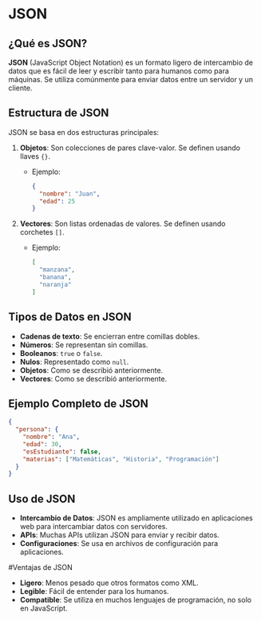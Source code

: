 # JSON

## ¿Qué es JSON?

**JSON** (JavaScript Object Notation) es un formato ligero de intercambio de datos que es fácil de leer y escribir tanto para humanos como para máquinas. Se utiliza comúnmente para enviar datos entre un servidor y un cliente.

## Estructura de JSON

JSON se basa en dos estructuras principales:

1. **Objetos**: Son colecciones de pares clave-valor. Se definen usando llaves `{}`.
   - Ejemplo:
     ```json
     {
       "nombre": "Juan",
       "edad": 25
     }
     ```

2. **Vectores**: Son listas ordenadas de valores. Se definen usando corchetes `[]`.
   - Ejemplo:
     ```json
     [
       "manzana",
       "banana",
       "naranja"
     ]
     ```

## Tipos de Datos en JSON

- **Cadenas de texto**: Se encierran entre comillas dobles.
- **Números**: Se representan sin comillas.
- **Booleanos**: `true` o `false`.
- **Nulos**: Representado como `null`.
- **Objetos**: Como se describió anteriormente.
- **Vectores**: Como se describió anteriormente.

## Ejemplo Completo de JSON

```json
{
  "persona": {
    "nombre": "Ana",
    "edad": 30,
    "esEstudiante": false,
    "materias": ["Matemáticas", "Historia", "Programación"]
  }
}
```

## Uso de JSON

- **Intercambio de Datos**: JSON es ampliamente utilizado en aplicaciones web para intercambiar datos con servidores.
- **APIs**: Muchas APIs utilizan JSON para enviar y recibir datos.
- **Configuraciones**: Se usa en archivos de configuración para aplicaciones.

#Ventajas de JSON

- **Ligero**: Menos pesado que otros formatos como XML.
- **Legible**: Fácil de entender para los humanos.
- **Compatible**: Se utiliza en muchos lenguajes de programación, no solo en JavaScript.